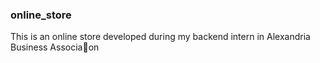 ### online_store
This is an online store developed during my backend intern in Alexandria Business Associa􀆟on
